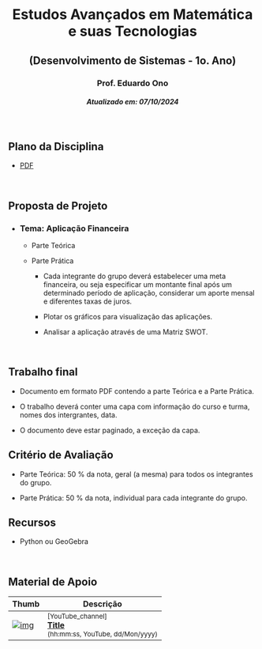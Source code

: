 <h1 align="center">Estudos Avançados em Matemática e suas Tecnologias</h1>
<h2 align="center">(Desenvolvimento de Sistemas - 1o. Ano)</h2>
<h3 align="center">Prof. Eduardo Ono</h3>
<h5 align="center">Atualizado em: 07/10/2024</h5>

&nbsp;

## Plano da Disciplina

* [PDF](./612-MTec-PI-2024_Estudos-Avancados-em-Matematica-e-suas-Tecnologias-3o-Ano.pdf)

&nbsp;

## Proposta de Projeto

* ### Tema: Aplicação Financeira

  * Parte Teórica

  * Parte Prática

    * Cada integrante do grupo deverá estabelecer uma meta financeira, ou seja especificar um montante final após um determinado período de aplicação, considerar um aporte mensal e diferentes taxas de juros.

    * Plotar os gráficos para visualização das aplicações.

    * Analisar a aplicação através de uma Matriz SWOT.

&nbsp;

## Trabalho final

* Documento em formato PDF contendo a parte Teórica e a Parte Prática.

* O trabalho deverá conter uma capa com informação do curso e turma, nomes dos intergrantes, data.

* O documento deve estar paginado, a exceção da capa.

## Critério de Avaliação

* Parte Teórica: 50 % da nota, geral (a mesma) para todos os integrantes do grupo.

* Parte Prática: 50 % da nota, individual para cada integrante do grupo.

## Recursos

* Python ou GeoGebra

&nbsp;

## Material de Apoio

| Thumb | Descrição |
| --- | --- |
| [![img](https://img.youtube.com/vi/-n8_IZbVAyw/default.jpg)](https://www.youtube.com/watch?v=-n8_IZbVAyw) | <sup>[YouTube_channel]</sup><br>[__Title__](https://www.youtube.com/watch?v=-n8_IZbVAyw)<br><sub>(hh:mm:ss, YouTube, dd/Mon/yyyy)</sub> |


&nbsp;
